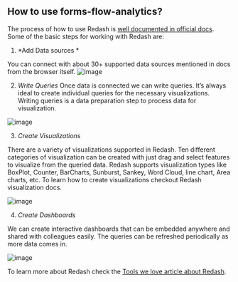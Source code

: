 ## How to use forms-flow-analytics?


The process of how to use Redash is [well documented in official docs](https://redash.io/help/). Some of the basic steps for working with Redash are:

1. *Add Data sources *

You can connect with about 30+ supported data sources mentioned in docs from the browser itself.
![image](https://user-images.githubusercontent.com/70306694/125465830-2b6d3985-4dc8-423c-9947-5ae3d689cab0.png)

2. *Write Queries*
 Once data is connected we can write queries. It’s always ideal to create individual queries for the necessary visualizations. Writing queries is a data preparation step to process data for visualization.
 
 ![image](https://user-images.githubusercontent.com/70306694/125465939-cf68ce67-c589-49d1-9110-067d0e896054.png)

 
3. *Create Visualizations*

There are a variety of visualizations supported in Redash. Ten different categories of visualization can be created with just drag and select features to visualize from the queried data. Redash supports visualization types like BoxPlot, Counter, BarCharts, Sunburst, Sankey, Word Cloud, line chart, Area charts, etc. To learn how to create visualizations checkout Redash visualization docs.

![image](https://user-images.githubusercontent.com/70306694/125466037-7b66530f-235b-4198-8c6f-46d556726963.png)


4. *Create Dashboards*

We can create interactive dashboards that can be embedded anywhere and shared with colleagues easily. The queries can be refreshed periodically as more data comes in.

![image](https://user-images.githubusercontent.com/70306694/125466079-02a24f12-58ed-40e4-a669-b88dbb456645.png)


To learn more about Redash check the [Tools we love article about Redash](https://www.aot-technologies.com/tools-we-love-redash/).
